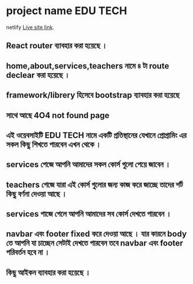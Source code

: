 # project name EDU TECH

netlify [Live site link](https://assignment-9-edu-tech.netlify.app/).

## React router ব্যাবহার করা হয়েছে ।

## home,about,services,teachers নামে ৪ টা route declear করা হয়েছে ।

## framework/librery হিসেবে bootstrap ব্যাবহার করা হয়েছে

## সাথে আছে 4O4 not found page

## এই ওয়েবসাইটি EDU TECH নামে একটি প্রতিস্থানের যেখানে প্রোগ্রামিং এর সকল কিছু শিখতে পারবেন এখন থেকে ।

## services পেজে আপনি আমাদের সকল কোর্স গুলো পেয়ে জাবেন ।

## teachers পেজে যারা এই কোর্স গুলোর জন্য কাজ করে জাচ্ছে তাদের শর্ট কিছু বর্ণনা দেওয়া আছে ।

## services পাজে গেলে আপনি আমাদের সব কোর্স দেখতে পারবেন ।

## navbar এবং footer fixed করে দেওয়া আছে । যার কারনে body তে আপনি যা চাচ্ছেন সেটাই দেখতে পারবেন তবে navbar এবং footer পরিবর্তন হবে না ।

## কিছু আইকন ব্যাবহার করা হয়েছে ।
